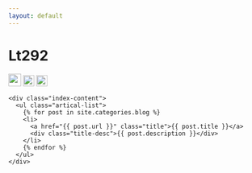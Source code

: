 ```yaml
---
layout: default
---
```


<body>
  <div class="index-wrapper">
    <div class="aside">
      <div class="info-card">
        <h1>Lt292</h1>
        <a href="http://weibo.com/oleiliya/" target="_blank"><img src="http://www.weibo.com/favicon.ico" alt="" width="25"/></a>
        <a href="http://www.douban.com/people/72858087/" target="_blank"><img src="http://www.douban.com/favicon.ico" alt="" width="22"/></a>
        <a href="http://instagram.com/lt292/" target="_blank"><img src="http://d36xtkk24g8jdx.cloudfront.net/bluebar/00c6602/images/ico/favicon.ico" alt="" width="22"/></a>
      </div>
      <div id="particles-js"></div>
    </div>

    <div class="index-content">
      <ul class="artical-list">
        {% for post in site.categories.blog %}
        <li>
          <a href="{{ post.url }}" class="title">{{ post.title }}</a>
          <div class="title-desc">{{ post.description }}</div>
        </li>
        {% endfor %}
      </ul>
    </div>
  </div>
</body>
